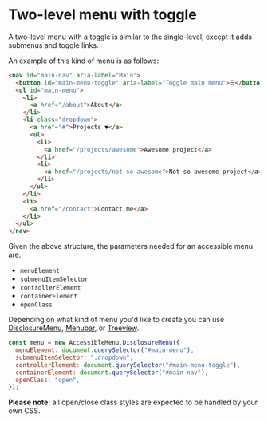 # Two-level menu with toggle

A two-level menu with a toggle is similar to the single-level, except it adds submenus and toggle links.

An example of this kind of menu is as follows:

```html
<nav id="main-nav" aria-label="Main">
  <button id="main-menu-toggle" aria-label="Toggle main menu">☰</button>
  <ul id="main-menu">
    <li>
      <a href="/about">About</a>
    </li>
    <li class="dropdown">
      <a href="#">Projects ▼</a>
      <ul>
        <li>
          <a href="/projects/awesome">Awesome project</a>
        </li>
        <li>
          <a href="/projects/not-so-awesome">Not-so-awesome project</a>
        </li>
      </ul>
    </li>
    <li>
      <a href="/contact">Contact me</a>
    </li>
  </ul>
</nav>
```

Given the above structure, the parameters needed for an accessible menu are:

- `menuElement`
- `submenuItemSelector`
- `controllerElement`
- `containerElement`
- `openClass`

Depending on what kind of menu you'd like to create you can use [DisclosureMenu](https://accessible-menu.netlify.app/disclosuremenu), [Menubar](https://accessible-menu.netlify.app/menubar), or [Treeview](https://accessible-menu.netlify.app/treeview).

```js
const menu = new AccessibleMenu.DisclosureMenu({
  menuElement: document.querySelector("#main-menu"),
  submenuItemSelector: ".dropdown",
  controllerElement: document.querySelector("#main-menu-toggle"),
  containerElement: document.querySelector("#main-nav"),
  openClass: "open",
});
```

**Please note:** all open/close class styles are expected to be handled by your own CSS.
